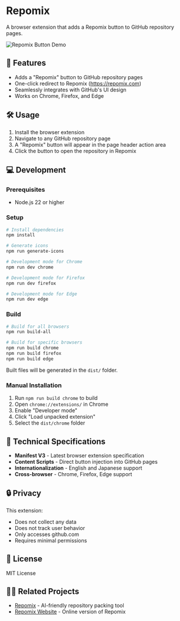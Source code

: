 # Repomix

A browser extension that adds a Repomix button to GitHub repository pages.

![Repomix Button Demo](https://via.placeholder.com/800x400/f0f0f0/333333?text=Repomix+Button+Demo)

## 🚀 Features

- Adds a "Repomix" button to GitHub repository pages
- One-click redirect to Repomix (https://repomix.com)
- Seamlessly integrates with GitHub's UI design
- Works on Chrome, Firefox, and Edge

## 🛠️ Usage

1. Install the browser extension
2. Navigate to any GitHub repository page
3. A "Repomix" button will appear in the page header action area
4. Click the button to open the repository in Repomix

## 💻 Development

### Prerequisites

- Node.js 22 or higher

### Setup

```bash
# Install dependencies
npm install

# Generate icons
npm run generate-icons

# Development mode for Chrome
npm run dev chrome

# Development mode for Firefox
npm run dev firefox

# Development mode for Edge
npm run dev edge
```

### Build

```bash
# Build for all browsers
npm run build-all

# Build for specific browsers
npm run build chrome
npm run build firefox
npm run build edge
```

Built files will be generated in the `dist/` folder.

### Manual Installation

1. Run `npm run build chrome` to build
2. Open `chrome://extensions/` in Chrome
3. Enable "Developer mode"
4. Click "Load unpacked extension"
5. Select the `dist/chrome` folder

## 📝 Technical Specifications

- **Manifest V3** - Latest browser extension specification
- **Content Scripts** - Direct button injection into GitHub pages
- **Internationalization** - English and Japanese support
- **Cross-browser** - Chrome, Firefox, Edge support

## 🔒 Privacy

This extension:
- Does not collect any data
- Does not track user behavior
- Only accesses github.com
- Requires minimal permissions

## 📄 License

MIT License

## 🙋‍♂️ Related Projects

- [Repomix](https://github.com/yamadashy/repomix) - AI-friendly repository packing tool
- [Repomix Website](https://repomix.com) - Online version of Repomix 
